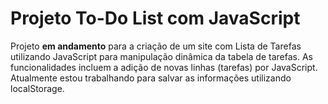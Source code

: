 # Projeto To-Do List com JavaScript

Projeto **em andamento** para a criação de um site com Lista de Tarefas utilizando JavaScript para manipulação dinâmica da tabela de tarefas.
As funcionalidades incluem a adição de novas linhas (tarefas) por JavaScript. Atualmente estou trabalhando para salvar as informações utilizando localStorage.
